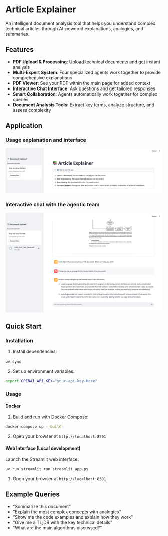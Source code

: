 # Article Explainer

An intelligent document analysis tool that helps you understand complex technical articles through AI-powered
explanations, analogies, and summaries.

## Features

- **PDF Upload & Processing**: Upload technical documents and get instant analysis
- **Multi-Expert System**: Four specialized agents work together to provide comprehensive explanations
- **PDF Viewer**: See your PDF within the main page for added context
- **Interactive Chat Interface**: Ask questions and get tailored responses
- **Smart Collaboration**: Agents automatically work together for complex queries
- **Document Analysis Tools**: Extract key terms, analyze structure, and assess complexity

## Application

### Usage explanation and interface
![img.png](img.png)

### Interactive chat with the agentic team
![img_1.png](img_1.png)


## Quick Start

### Installation

1. Install dependencies:

```bash
uv sync
```

2. Set up environment variables:

```bash
export OPENAI_API_KEY="your-api-key-here"
```

### Usage

#### Docker 

1. Build and run with Docker Compose:

```bash
docker-compose up --build
```

2. Open your browser at `http://localhost:8501`

#### Web Interface (Local development)

Launch the Streamlit web interface:

```bash
uv run streamlit run streamlit_app.py
```

1. Open your browser at `http://localhost:8501`

## Example Queries

- "Summarize this document"
- "Explain the most complex concepts with analogies"
- "Show me the code examples and explain how they work"
- "Give me a TL;DR with the key technical details"
- "What are the main algorithms discussed?"
